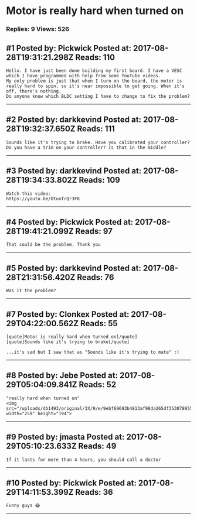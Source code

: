 # Motor is really hard when turned on

### Replies: 9 Views: 526

## \#1 Posted by: Pickwick Posted at: 2017-08-28T19:31:21.298Z Reads: 110

```
Hello. I have just been done building my first board. I have a VESC which I have programmed with help from some YouTube videos. 
My only problem is just that when I turn on the board, the motor is really hard to spin, so it's near impossible to get going. When it's off, there's nothing. 
Do anyone know which BLDC setting I have to change to fix the problem?
```

---
## \#2 Posted by: darkkevind Posted at: 2017-08-28T19:32:37.650Z Reads: 111

```
Sounds like it's trying to brake. Have you calibrated your controller? Do you have a trim on your controller? Is that in the middle?
```

---
## \#3 Posted by: darkkevind Posted at: 2017-08-28T19:34:33.802Z Reads: 109

```
Watch this video:
https://youtu.be/OtuofrQr3F8
```

---
## \#4 Posted by: Pickwick Posted at: 2017-08-28T19:41:21.099Z Reads: 97

```
That could be the problem. Thank you
```

---
## \#5 Posted by: darkkevind Posted at: 2017-08-28T21:31:56.420Z Reads: 76

```
Was it the problem?
```

---
## \#7 Posted by: Clonkex Posted at: 2017-08-29T04:22:00.562Z Reads: 55

```
[quote]Motor is really hard when turned on[/quote]
[quote]Sounds like it's trying to brake[/quote]

...it's sad but I saw that as "Sounds like it's trying to mate" :(
```

---
## \#8 Posted by: Jebe Posted at: 2017-08-29T05:04:09.841Z Reads: 52

```
"really hard when turned on"
<img src="/uploads/db1493/original/3X/9/e/9ebf69693b4813af98da265df35307895524fce4.jpg" width="259" height="194">
```

---
## \#9 Posted by: jmasta Posted at: 2017-08-29T05:10:23.633Z Reads: 49

```
If it lasts for more than 4 hours, you should call a doctor
```

---
## \#10 Posted by: Pickwick Posted at: 2017-08-29T14:11:53.399Z Reads: 36

```
Funny guys 😂
```

---
